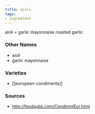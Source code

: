 ```yaml
---
title: aioli
tags:
- ingredient
---
```

aioli = garlic mayonnaise roasted garlic

### Other Names

* aioli
* garlic mayonnaise

### Varieties

* [[european-condiments]]

### Sources
* http://foodsubs.com/CondimntEur.html

